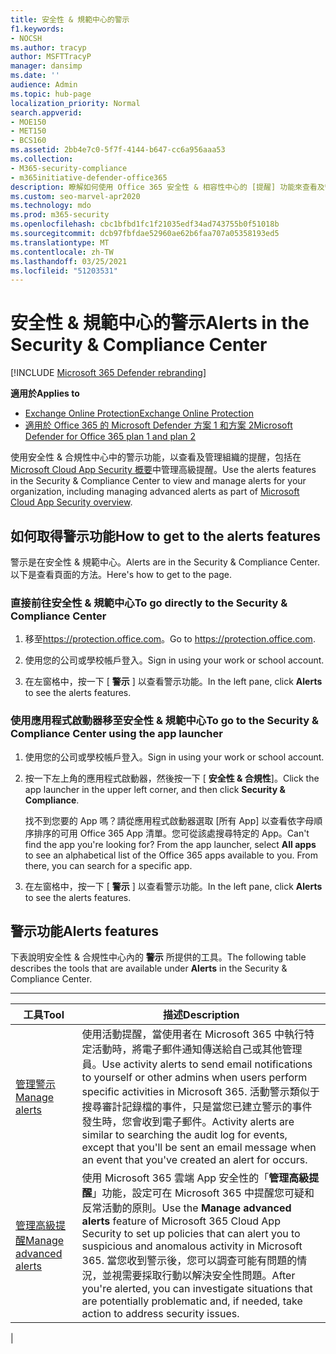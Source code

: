 ```yaml
---
title: 安全性 & 規範中心的警示
f1.keywords:
- NOCSH
ms.author: tracyp
author: MSFTTracyP
manager: dansimp
ms.date: ''
audience: Admin
ms.topic: hub-page
localization_priority: Normal
search.appverid:
- MOE150
- MET150
- BCS160
ms.assetid: 2bb4e7c0-5f7f-4144-b647-cc6a956aaa53
ms.collection:
- M365-security-compliance
- m365initiative-defender-office365
description: 瞭解如何使用 Office 365 安全性 & 相容性中心的 [提醒] 功能來查看及管理提醒，包括管理高級提醒。
ms.custom: seo-marvel-apr2020
ms.technology: mdo
ms.prod: m365-security
ms.openlocfilehash: cbc1bfbd1fc1f21035edf34ad743755b0f51018b
ms.sourcegitcommit: dcb97fbfdae52960ae62b6faa707a05358193ed5
ms.translationtype: MT
ms.contentlocale: zh-TW
ms.lasthandoff: 03/25/2021
ms.locfileid: "51203531"
---
```

# <a name="alerts-in-the-security--compliance-center"></a><span data-ttu-id="00a64-103">安全性 & 規範中心的警示</span><span class="sxs-lookup"><span data-stu-id="00a64-103">Alerts in the Security & Compliance Center</span></span>

[!INCLUDE [Microsoft 365 Defender rebranding](../includes/microsoft-defender-for-office.md)]

<span data-ttu-id="00a64-104">**適用於**</span><span class="sxs-lookup"><span data-stu-id="00a64-104">**Applies to**</span></span>
- [<span data-ttu-id="00a64-105">Exchange Online Protection</span><span class="sxs-lookup"><span data-stu-id="00a64-105">Exchange Online Protection</span></span>](exchange-online-protection-overview.md)
- [<span data-ttu-id="00a64-106">適用於 Office 365 的 Microsoft Defender 方案 1 和方案 2</span><span class="sxs-lookup"><span data-stu-id="00a64-106">Microsoft Defender for Office 365 plan 1 and plan 2</span></span>](defender-for-office-365.md)

<span data-ttu-id="00a64-107">使用安全性 & 合規性中心中的警示功能，以查看及管理組織的提醒，包括在[Microsoft Cloud App Security 概要](/cloud-app-security/what-is-cloud-app-security)中管理高級提醒。</span><span class="sxs-lookup"><span data-stu-id="00a64-107">Use the alerts features in the Security & Compliance Center to view and manage alerts for your organization, including managing advanced alerts as part of [Microsoft Cloud App Security overview](/cloud-app-security/what-is-cloud-app-security).</span></span>

## <a name="how-to-get-to-the-alerts-features"></a><span data-ttu-id="00a64-108">如何取得警示功能</span><span class="sxs-lookup"><span data-stu-id="00a64-108">How to get to the alerts features</span></span>

<span data-ttu-id="00a64-109">警示是在安全性 & 規範中心。</span><span class="sxs-lookup"><span data-stu-id="00a64-109">Alerts are in the Security & Compliance Center.</span></span> <span data-ttu-id="00a64-110">以下是查看頁面的方法。</span><span class="sxs-lookup"><span data-stu-id="00a64-110">Here's how to get to the page.</span></span>

### <a name="to-go-directly-to-the-security--compliance-center"></a><span data-ttu-id="00a64-111">直接前往安全性 & 規範中心</span><span class="sxs-lookup"><span data-stu-id="00a64-111">To go directly to the Security & Compliance Center</span></span>

1. <span data-ttu-id="00a64-112">移至<https://protection.office.com>。</span><span class="sxs-lookup"><span data-stu-id="00a64-112">Go to <https://protection.office.com>.</span></span>

2. <span data-ttu-id="00a64-113">使用您的公司或學校帳戶登入。</span><span class="sxs-lookup"><span data-stu-id="00a64-113">Sign in using your work or school account.</span></span>

3. <span data-ttu-id="00a64-114">在左窗格中，按一下 [ **警示** ] 以查看警示功能。</span><span class="sxs-lookup"><span data-stu-id="00a64-114">In the left pane, click **Alerts** to see the alerts features.</span></span>

### <a name="to-go-to-the-security--compliance-center-using-the-app-launcher"></a><span data-ttu-id="00a64-115">使用應用程式啟動器移至安全性 & 規範中心</span><span class="sxs-lookup"><span data-stu-id="00a64-115">To go to the Security & Compliance Center using the app launcher</span></span>

1. <span data-ttu-id="00a64-116">使用您的公司或學校帳戶登入。</span><span class="sxs-lookup"><span data-stu-id="00a64-116">Sign in using your work or school account.</span></span>

2. <span data-ttu-id="00a64-117">按一下左上角的應用程式啟動器，然後按一下 [ **安全性 & 合規性**]。</span><span class="sxs-lookup"><span data-stu-id="00a64-117">Click the app launcher in the upper left corner, and then click **Security & Compliance**.</span></span>

   <span data-ttu-id="00a64-p102">找不到您要的 App 嗎？請從應用程式啟動器選取 [所有 App] 以查看依字母順序排序的可用 Office 365 App 清單。您可從該處搜尋特定的 App。</span><span class="sxs-lookup"><span data-stu-id="00a64-p102">Can't find the app you're looking for? From the app launcher, select **All apps** to see an alphabetical list of the Office 365 apps available to you. From there, you can search for a specific app.</span></span>

3. <span data-ttu-id="00a64-121">在左窗格中，按一下 [ **警示** ] 以查看警示功能。</span><span class="sxs-lookup"><span data-stu-id="00a64-121">In the left pane, click **Alerts** to see the alerts features.</span></span>

## <a name="alerts-features"></a><span data-ttu-id="00a64-122">警示功能</span><span class="sxs-lookup"><span data-stu-id="00a64-122">Alerts features</span></span>

<span data-ttu-id="00a64-123">下表說明安全性 & 合規性中心內的 **警示** 所提供的工具。</span><span class="sxs-lookup"><span data-stu-id="00a64-123">The following table describes the tools that are available under **Alerts** in the Security & Compliance Center.</span></span>

****

|<span data-ttu-id="00a64-124">工具</span><span class="sxs-lookup"><span data-stu-id="00a64-124">Tool</span></span>|<span data-ttu-id="00a64-125">描述</span><span class="sxs-lookup"><span data-stu-id="00a64-125">Description</span></span>|
|---|---|
|[<span data-ttu-id="00a64-126">管理警示</span><span class="sxs-lookup"><span data-stu-id="00a64-126">Manage alerts</span></span>](../../compliance/create-activity-alerts.md)|<span data-ttu-id="00a64-127">使用活動提醒，當使用者在 Microsoft 365 中執行特定活動時，將電子郵件通知傳送給自己或其他管理員。</span><span class="sxs-lookup"><span data-stu-id="00a64-127">Use activity alerts to send email notifications to yourself or other admins when users perform specific activities in Microsoft 365.</span></span> <span data-ttu-id="00a64-128">活動警示類似于搜尋審計記錄檔的事件，只是當您已建立警示的事件發生時，您會收到電子郵件。</span><span class="sxs-lookup"><span data-stu-id="00a64-128">Activity alerts are similar to searching the audit log for events, except that you'll be sent an email message when an event that you've created an alert for occurs.</span></span>|
|[<span data-ttu-id="00a64-129">管理高級提醒</span><span class="sxs-lookup"><span data-stu-id="00a64-129">Manage advanced alerts</span></span>](/cloud-app-security/what-is-cloud-app-security)|<span data-ttu-id="00a64-130">使用 Microsoft 365 雲端 App 安全性的「**管理高級提醒**」功能，設定可在 Microsoft 365 中提醒您可疑和反常活動的原則。</span><span class="sxs-lookup"><span data-stu-id="00a64-130">Use the **Manage advanced alerts** feature of Microsoft 365 Cloud App Security to set up policies that can alert you to suspicious and anomalous activity in Microsoft 365.</span></span> <span data-ttu-id="00a64-131">當您收到警示後，您可以調查可能有問題的情況，並視需要採取行動以解決安全性問題。</span><span class="sxs-lookup"><span data-stu-id="00a64-131">After you're alerted, you can investigate situations that are potentially problematic and, if needed, take action to address security issues.</span></span>|
|